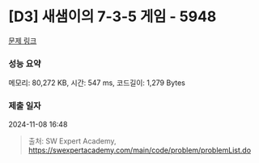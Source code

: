 # [D3] 새샘이의 7-3-5 게임 - 5948 

[문제 링크](https://swexpertacademy.com/main/code/problem/problemDetail.do?contestProbId=AWZ2IErKCwUDFAUQ) 

### 성능 요약

메모리: 80,272 KB, 시간: 547 ms, 코드길이: 1,279 Bytes

### 제출 일자

2024-11-08 16:48



> 출처: SW Expert Academy, https://swexpertacademy.com/main/code/problem/problemList.do
